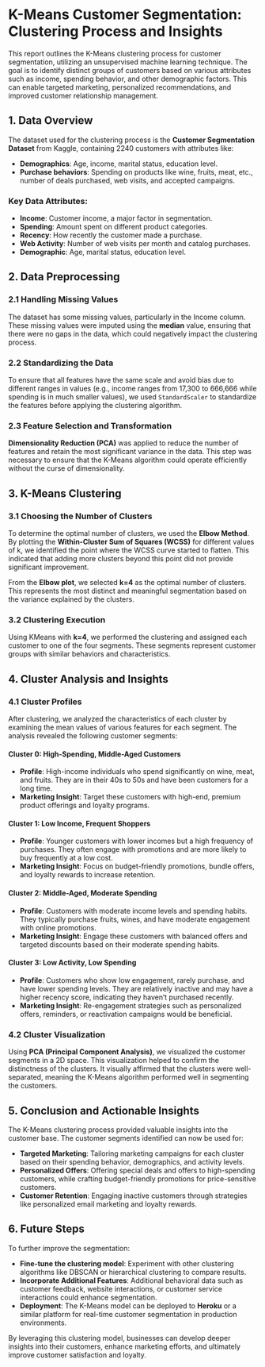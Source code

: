 # K-Means Customer Segmentation: Clustering Process and Insights

This report outlines the K-Means clustering process for customer segmentation, utilizing an unsupervised machine learning technique. The goal is to identify distinct groups of customers based on various attributes such as income, spending behavior, and other demographic factors. This can enable targeted marketing, personalized recommendations, and improved customer relationship management.

## 1. Data Overview

The dataset used for the clustering process is the **Customer Segmentation Dataset** from Kaggle, containing 2240 customers with attributes like:

- **Demographics**: Age, income, marital status, education level.
- **Purchase behaviors**: Spending on products like wine, fruits, meat, etc., number of deals purchased, web visits, and accepted campaigns.

### Key Data Attributes:

- **Income**: Customer income, a major factor in segmentation.
- **Spending**: Amount spent on different product categories.
- **Recency**: How recently the customer made a purchase.
- **Web Activity**: Number of web visits per month and catalog purchases.
- **Demographic**: Age, marital status, education level.

## 2. Data Preprocessing

### 2.1 Handling Missing Values

The dataset has some missing values, particularly in the Income column. These missing values were imputed using the **median** value, ensuring that there were no gaps in the data, which could negatively impact the clustering process.

### 2.2 Standardizing the Data

To ensure that all features have the same scale and avoid bias due to different ranges in values (e.g., income ranges from 17,300 to 666,666 while spending is in much smaller values), we used `StandardScaler` to standardize the features before applying the clustering algorithm.

### 2.3 Feature Selection and Transformation

**Dimensionality Reduction (PCA)** was applied to reduce the number of features and retain the most significant variance in the data. This step was necessary to ensure that the K-Means algorithm could operate efficiently without the curse of dimensionality.

## 3. K-Means Clustering

### 3.1 Choosing the Number of Clusters

To determine the optimal number of clusters, we used the **Elbow Method**. By plotting the **Within-Cluster Sum of Squares (WCSS)** for different values of k, we identified the point where the WCSS curve started to flatten. This indicated that adding more clusters beyond this point did not provide significant improvement.

From the **Elbow plot**, we selected **k=4** as the optimal number of clusters. This represents the most distinct and meaningful segmentation based on the variance explained by the clusters.

### 3.2 Clustering Execution

Using KMeans with **k=4**, we performed the clustering and assigned each customer to one of the four segments. These segments represent customer groups with similar behaviors and characteristics.

## 4. Cluster Analysis and Insights

### 4.1 Cluster Profiles

After clustering, we analyzed the characteristics of each cluster by examining the mean values of various features for each segment. The analysis revealed the following customer segments:

#### Cluster 0: High-Spending, Middle-Aged Customers

- **Profile**: High-income individuals who spend significantly on wine, meat, and fruits. They are in their 40s to 50s and have been customers for a long time.
- **Marketing Insight**: Target these customers with high-end, premium product offerings and loyalty programs.

#### Cluster 1: Low Income, Frequent Shoppers

- **Profile**: Younger customers with lower incomes but a high frequency of purchases. They often engage with promotions and are more likely to buy frequently at a low cost.
- **Marketing Insight**: Focus on budget-friendly promotions, bundle offers, and loyalty rewards to increase retention.

#### Cluster 2: Middle-Aged, Moderate Spending

- **Profile**: Customers with moderate income levels and spending habits. They typically purchase fruits, wines, and have moderate engagement with online promotions.
- **Marketing Insight**: Engage these customers with balanced offers and targeted discounts based on their moderate spending habits.

#### Cluster 3: Low Activity, Low Spending

- **Profile**: Customers who show low engagement, rarely purchase, and have lower spending levels. They are relatively inactive and may have a higher recency score, indicating they haven’t purchased recently.
- **Marketing Insight**: Re-engagement strategies such as personalized offers, reminders, or reactivation campaigns would be beneficial.

### 4.2 Cluster Visualization

Using **PCA (Principal Component Analysis)**, we visualized the customer segments in a 2D space. This visualization helped to confirm the distinctness of the clusters. It visually affirmed that the clusters were well-separated, meaning the K-Means algorithm performed well in segmenting the customers.

## 5. Conclusion and Actionable Insights

The K-Means clustering process provided valuable insights into the customer base. The customer segments identified can now be used for:

- **Targeted Marketing**: Tailoring marketing campaigns for each cluster based on their spending behavior, demographics, and activity levels.
- **Personalized Offers**: Offering special deals and offers to high-spending customers, while crafting budget-friendly promotions for price-sensitive customers.
- **Customer Retention**: Engaging inactive customers through strategies like personalized email marketing and loyalty rewards.

## 6. Future Steps

To further improve the segmentation:

- **Fine-tune the clustering model**: Experiment with other clustering algorithms like DBSCAN or hierarchical clustering to compare results.
- **Incorporate Additional Features**: Additional behavioral data such as customer feedback, website interactions, or customer service interactions could enhance segmentation.
- **Deployment**: The K-Means model can be deployed to **Heroku** or a similar platform for real-time customer segmentation in production environments.

By leveraging this clustering model, businesses can develop deeper insights into their customers, enhance marketing efforts, and ultimately improve customer satisfaction and loyalty.

